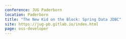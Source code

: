 ```yaml
---
conference: JUG Paderborn
location: Paderborn 
title: "The New Kid on the Block: Spring Data JDBC"
site: https://jug-pb.gitlab.io/index.html
page: oss-developer
---
```

